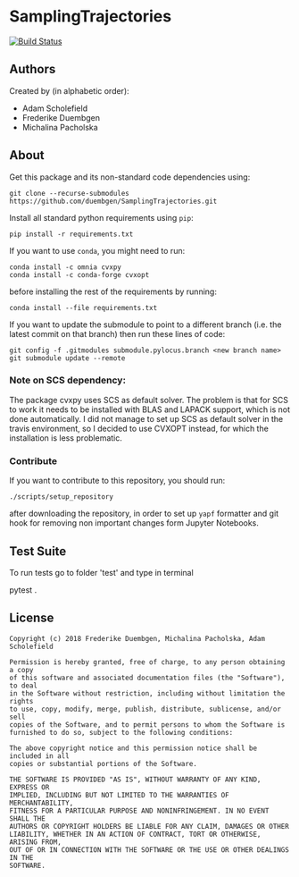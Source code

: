 # SamplingTrajectories

[![Build Status](https://travis-ci.com/duembgen/SamplingTrajectories.svg?token=VrsjbT3JmKFwqdG5e1cc&branch=master)](https://travis-ci.com/duembgen/SamplingTrajectories)

## Authors

Created by (in alphabetic order):

* Adam Scholefield
* Frederike Duembgen
* Michalina Pacholska

## About

Get this package and its non-standard code dependencies using:

    git clone --recurse-submodules https://github.com/duembgen/SamplingTrajectories.git

Install all standard python requirements using `pip`:

    pip install -r requirements.txt

If you want to use `conda`, you might need to run:

    conda install -c omnia cvxpy
    conda install -c conda-forge cvxopt

before installing the rest of the requirements by running:

    conda install --file requirements.txt

If you want to update the submodule to point to a different branch (i.e. the latest
commit on that branch) then run these lines of code:

    git config -f .gitmodules submodule.pylocus.branch <new branch name>
    git submodule update --remote


### Note on SCS dependency:

The package cvxpy uses SCS as default solver. The problem is that for SCS to work
it needs to be installed with BLAS and LAPACK support, which is not done automatically.
I did not manage to set up SCS as default solver in the travis environment, so I
decided to use CVXOPT instead, for which the installation is less problematic.

### Contribute 

If you want to contribute to this repository, you should run:

    ./scripts/setup_repository
   
after downloading the repository, in order to set up `yapf` formatter
and git hook for removing non important changes form Jupyter Notebooks. 

## Test Suite

To run tests go to folder 'test' and type in terminal

   pytest .

## License

```
Copyright (c) 2018 Frederike Duembgen, Michalina Pacholska, Adam Scholefield

Permission is hereby granted, free of charge, to any person obtaining a copy
of this software and associated documentation files (the "Software"), to deal
in the Software without restriction, including without limitation the rights
to use, copy, modify, merge, publish, distribute, sublicense, and/or sell
copies of the Software, and to permit persons to whom the Software is
furnished to do so, subject to the following conditions:

The above copyright notice and this permission notice shall be included in all
copies or substantial portions of the Software.

THE SOFTWARE IS PROVIDED "AS IS", WITHOUT WARRANTY OF ANY KIND, EXPRESS OR
IMPLIED, INCLUDING BUT NOT LIMITED TO THE WARRANTIES OF MERCHANTABILITY,
FITNESS FOR A PARTICULAR PURPOSE AND NONINFRINGEMENT. IN NO EVENT SHALL THE
AUTHORS OR COPYRIGHT HOLDERS BE LIABLE FOR ANY CLAIM, DAMAGES OR OTHER
LIABILITY, WHETHER IN AN ACTION OF CONTRACT, TORT OR OTHERWISE, ARISING FROM,
OUT OF OR IN CONNECTION WITH THE SOFTWARE OR THE USE OR OTHER DEALINGS IN THE
SOFTWARE.
```

